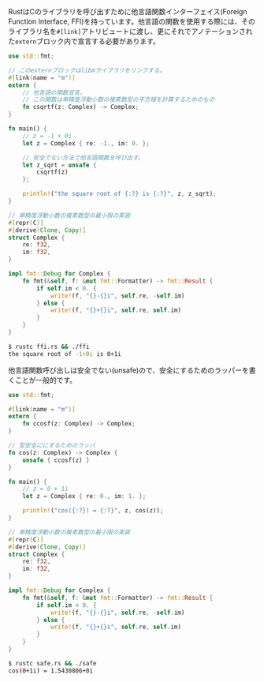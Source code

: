<!-- Rust provides a Foreign Function Interface (FFI) to C libraries. Foreign
functions must be declared inside an `extern` block annotated with a `#[link]`
attribute containing the name of the foreign library. -->
RustはCのライブラリを呼び出すために他言語関数インターフェイス(Foreign Function Interface, FFI)を持っています。他言語の関数を使用する際には、そのライブラリ名を`#[link]`アトリビュートに渡し、更にそれでアノテーションされた`extern`ブロック内で宣言する必要があります。

``` rust
use std::fmt;

// このexternブロックはlibmライブラリをリンクする。
#[link(name = "m")]
extern {
    // 他言語の関数宣言。
    // この関数は単精度浮動小数の複素数型の平方根を計算するためのもの
    fn csqrtf(z: Complex) -> Complex;
}

fn main() {
    // z = -1 + 0i
    let z = Complex { re: -1., im: 0. };

    // 安全でない方法で他言語関数を呼び出す。
    let z_sqrt = unsafe {
        csqrtf(z)
    };

    println!("the square root of {:?} is {:?}", z, z_sqrt);
}

// 単精度浮動小数の複素数型の最小限の実装
#[repr(C)]
#[derive(Clone, Copy)]
struct Complex {
    re: f32,
    im: f32,
}

impl fmt::Debug for Complex {
    fn fmt(&self, f: &mut fmt::Formatter) -> fmt::Result {
        if self.im < 0. {
            write!(f, "{}-{}i", self.re, -self.im)
        } else {
            write!(f, "{}+{}i", self.re, self.im)
        }
    }
}

```

``` bash
$ rustc ffi.rs && ./ffi
the square root of -1+0i is 0+1i
```



<!-- Since calling foreign functions is considered unsafe, it's common to write safe
wrappers around them. -->
他言語関数呼び出しは安全でない(unsafe)ので、安全にするためのラッパーを書くことが一般的です。

``` rust
use std::fmt;

#[link(name = "m")]
extern {
    fn ccosf(z: Complex) -> Complex;
}

// 型安全ににするためのラッパ
fn cos(z: Complex) -> Complex {
    unsafe { ccosf(z) }
}

fn main() {
    // z = 0 + 1i
    let z = Complex { re: 0., im: 1. };

    println!("cos({:?}) = {:?}", z, cos(z));
}

// 単精度浮動小数の複素数型の最小限の実装
#[repr(C)]
#[derive(Clone, Copy)]
struct Complex {
    re: f32,
    im: f32,
}

impl fmt::Debug for Complex {
    fn fmt(&self, f: &mut fmt::Formatter) -> fmt::Result {
        if self.im < 0. {
            write!(f, "{}-{}i", self.re, -self.im)
        } else {
            write!(f, "{}+{}i", self.re, self.im)
        }
    }
}

```

``` bash
$ rustc safe.rs && ./safe
cos(0+1i) = 1.5430806+0i
```
